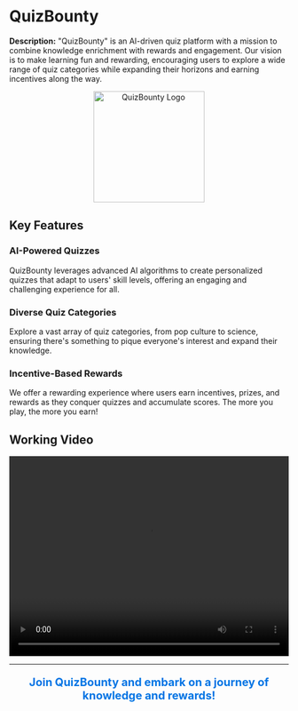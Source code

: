# QuizBounty

**Description:** "QuizBounty" is an AI-driven quiz platform with a mission to combine knowledge enrichment with rewards and engagement. Our vision is to make learning fun and rewarding, encouraging users to explore a wide range of quiz categories while expanding their horizons and earning incentives along the way.

<div style="text-align:center;">
  <img src="URL_COPIED_FROM_GITHUB" alt="QuizBounty Logo" width="200" height="auto" style="max-width:100%;">
</div>

## Key Features

### AI-Powered Quizzes
QuizBounty leverages advanced AI algorithms to create personalized quizzes that adapt to users' skill levels, offering an engaging and challenging experience for all.

### Diverse Quiz Categories
Explore a vast array of quiz categories, from pop culture to science, ensuring there's something to pique everyone's interest and expand their knowledge.

### Incentive-Based Rewards
We offer a rewarding experience where users earn incentives, prizes, and rewards as they conquer quizzes and accumulate scores. The more you play, the more you earn!

## Working Video

<div style="text-align:center;">
  <video width="640" height="360" controls style="max-width:100%;">
    <source src="link_to_your_video" type="video/mp4">
    Your browser does not support the video tag.
  </video>
</div>

---

<p style="text-align: center; color: #0074e4; font-size: 20px;"><b>Join QuizBounty and embark on a journey of knowledge and rewards!</b></p>
